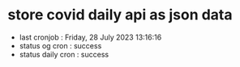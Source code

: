 # store covid daily api as json data

- last cronjob : Friday, 28 July 2023 13:16:16
- status og cron : success
- status daily cron : success
      
      